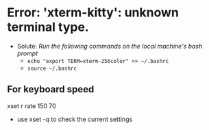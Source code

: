 # Error: 'xterm-kitty': unknown terminal type.
 - Solute: *Run the following commands on the local machine's bash prompt*
   - ```echo "export TERM=xterm-256color" >> ~/.bashrc```
   - ```source ~/.bashrc```

  ## For  keyboard speed
  xset r rate 150 70
  - use xset -q to check the current settings
